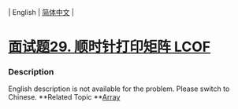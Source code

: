| English | [简体中文](README.md) |

# [面试题29. 顺时针打印矩阵  LCOF](https://leetcode-cn.com/problems/shun-shi-zhen-da-yin-ju-zhen-lcof)
 ### Description
English description is not available for the problem. Please switch to Chinese.
**Related Topic	**[Array](https://leetcode-cn.com/tag/array) 